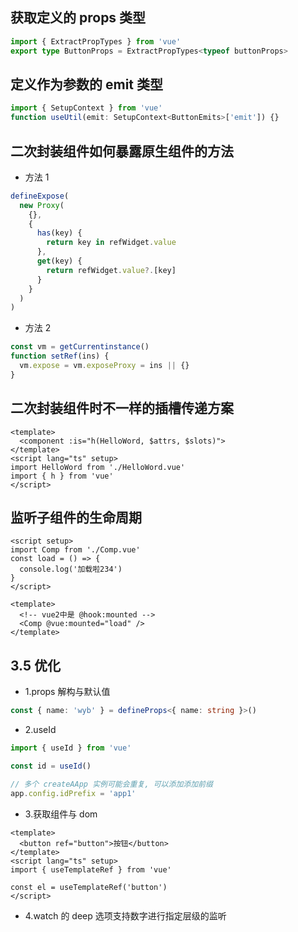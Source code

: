 ## 获取定义的 props 类型

```ts
import { ExtractPropTypes } from 'vue'
export type ButtonProps = ExtractPropTypes<typeof buttonProps>
```

## 定义作为参数的 emit 类型

```ts
import { SetupContext } from 'vue'
function useUtil(emit: SetupContext<ButtonEmits>['emit']) {}
```

## 二次封装组件如何暴露原生组件的方法

- 方法 1

```ts
defineExpose(
  new Proxy(
    {},
    {
      has(key) {
        return key in refWidget.value
      },
      get(key) {
        return refWidget.value?.[key]
      }
    }
  )
)
```

- 方法 2

```ts
const vm = getCurrentinstance()
function setRef(ins) {
  vm.expose = vm.exposeProxy = ins || {}
}
```

## 二次封装组件时不一样的插槽传递方案

```vue
<template>
  <component :is="h(HelloWord, $attrs, $slots)">
</template>
<script lang="ts" setup>
import HelloWord from './HelloWord.vue'
import { h } from 'vue'
</script>
```

## 监听子组件的生命周期

```vue
<script setup>
import Comp from './Comp.vue'
const load = () => {
  console.log('加载啦234')
}
</script>

<template>
  <!-- vue2中是 @hook:mounted -->
  <Comp @vue:mounted="load" />
</template>
```

## 3.5 优化

- 1.props 解构与默认值

```ts
const { name: 'wyb' } = defineProps<{ name: string }>()
```

- 2.useId

```ts
import { useId } from 'vue'

const id = useId()

// 多个 createAApp 实例可能会重复, 可以添加添加前缀
app.config.idPrefix = 'app1'
```

- 3.获取组件与 dom

```vue
<template>
  <button ref="button">按钮</button>
</template>
<script lang="ts" setup>
import { useTemplateRef } from 'vue'

const el = useTemplateRef('button')
</script>
```

- 4.watch 的 deep 选项支持数字进行指定层级的监听
